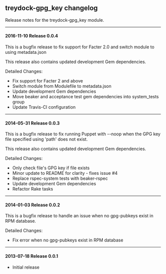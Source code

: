 ## treydock-gpg_key changelog

Release notes for the treydock-gpg_key module.

------------------------------------------

#### 2016-11-10 Release 0.0.4

This is a bugfix release to fix support for Facter 2.0 and switch module to using metadata.json

This release also contains updated development Gem dependencies.

Detailed Changes:

* Fix support for Facter 2 and above
* Switch module from Modulefile to metadata.json
* Update development Gem dependencies
* Move beaker and acceptance test gem dependencies into system_tests group
* Update Travis-CI configuration

------------------------------------------

#### 2014-05-31 Release 0.0.3

This is a bugfix release to fix running Puppet with --noop when the GPG key file specified using 'path' does not exist.

This release also contains updated development Gem dependencies.

Detailed Changes:

* Only check file's GPG key if file exists
* Minor update to README for clarity - fixes issue #4
* Replace rspec-system tests with beaker-rspec
* Update development Gem dependencies
* Refactor Rake tasks

------------------------------------------

#### 2014-01-03 Release 0.0.2

This is a bugfix release to handle an issue when no gpg-pubkeys exist in RPM database.

Detailed Changes:

* Fix error when no gpg-pubkeys exist in RPM database

------------------------------------------

#### 2013-07-18 Release 0.0.1

* Initial release
